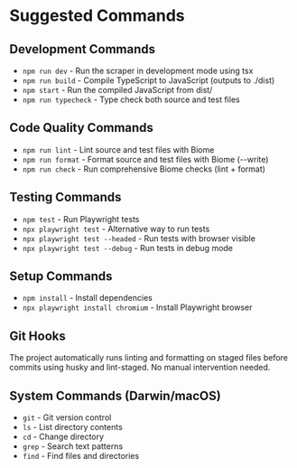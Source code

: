 # Suggested Commands

## Development Commands
- `npm run dev` - Run the scraper in development mode using tsx
- `npm run build` - Compile TypeScript to JavaScript (outputs to ./dist)
- `npm start` - Run the compiled JavaScript from dist/
- `npm run typecheck` - Type check both source and test files

## Code Quality Commands
- `npm run lint` - Lint source and test files with Biome
- `npm run format` - Format source and test files with Biome (--write)
- `npm run check` - Run comprehensive Biome checks (lint + format)

## Testing Commands  
- `npm test` - Run Playwright tests
- `npx playwright test` - Alternative way to run tests
- `npx playwright test --headed` - Run tests with browser visible
- `npx playwright test --debug` - Run tests in debug mode

## Setup Commands
- `npm install` - Install dependencies
- `npx playwright install chromium` - Install Playwright browser

## Git Hooks
The project automatically runs linting and formatting on staged files before commits using husky and lint-staged. No manual intervention needed.

## System Commands (Darwin/macOS)
- `git` - Git version control
- `ls` - List directory contents  
- `cd` - Change directory
- `grep` - Search text patterns
- `find` - Find files and directories